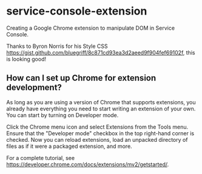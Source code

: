 # service-console-extension
Creating a Google Chrome extension to manipulate DOM in Service Console.

Thanks to Byron Norris for his Style CSS https://gist.github.com/bluegriff/8c871cd93ea3d2aeed9f904fef69102f, this is looking good!

## How can I set up Chrome for extension development?
As long as you are using a version of Chrome that supports extensions, you already have everything you need to start writing an extension of your own. You can start by turning on Developer mode.

Click the Chrome menu icon and select Extensions from the Tools menu. Ensure that the "Developer mode" checkbox in the top right-hand corner is checked. Now you can reload extensions, load an unpacked directory of files as if it were a packaged extension, and more. 

For a complete tutorial, see https://developer.chrome.com/docs/extensions/mv2/getstarted/.
